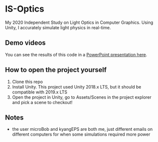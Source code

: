 # IS-Optics
My 2020 Independent Study on Light Optics in Computer Graphics. Using Unity, I accurately simulate light physics in real-time.

## Demo videos
You can see the results of this code in a [PowerPoint presentation here](https://eastsidepreparatory-my.sharepoint.com/:p:/g/personal/kyang_eastsideprep_org/EZyCPKpNtExMrRsshRYAUfQBrhRdocu1mh0J84B-j9CCJw?e=9O00XG).

## How to open the project yourself
1. Clone this repo
2. Install Unity. This project used Unity 2018.x LTS, but it should be compatible with 2019.x LTS
3. Open the project in Unity, go to Assets/Scenes in the project explorer and pick a scene to checkout!

## Notes
* the user microBob and kyangEPS are both me, just different emails on different computers for when some simulations required more power
